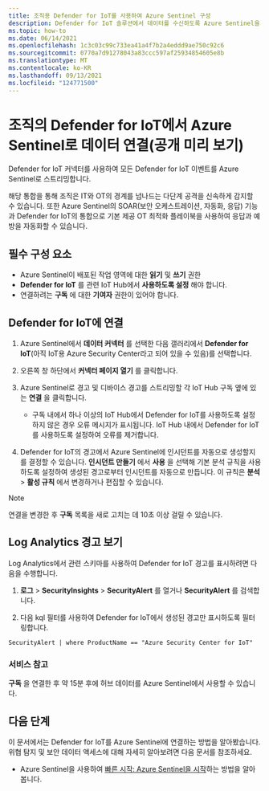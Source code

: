 ```yaml
---
title: 조직용 Defender for IoT를 사용하여 Azure Sentinel 구성
description: Defender for IoT 솔루션에서 데이터를 수신하도록 Azure Sentinel을 구성하는 방법을 설명합니다.
ms.topic: how-to
ms.date: 06/14/2021
ms.openlocfilehash: 1c3c03c99c733ea41a4f7b2a4eddd9ae750c92c6
ms.sourcegitcommit: 0770a7d91278043a83ccc597af25934854605e8b
ms.translationtype: MT
ms.contentlocale: ko-KR
ms.lasthandoff: 09/13/2021
ms.locfileid: "124771500"
---
```

# <a name="connect-your-data-from-defender-for-iot-for-organizations-to-azure-sentinel-public-preview"></a>조직의 Defender for IoT에서 Azure Sentinel로 데이터 연결(공개 미리 보기)

Defender for IoT 커넥터를 사용하여 모든 Defender for IoT 이벤트를 Azure Sentinel로 스트리밍합니다. 

해당 통합을 통해 조직은 IT와 OT의 경계를 넘나드는 다단계 공격을 신속하게 감지할 수 있습니다. 또한 Azure Sentinel의 SOAR(보안 오케스트레이션, 자동화, 응답) 기능과 Defender for IoT의 통합으로 기본 제공 OT 최적화 플레이북을 사용하여 응답과 예방을 자동화할 수 있습니다. 

## <a name="prerequisites"></a>필수 구성 요소

- Azure Sentinel이 배포된 작업 영역에 대한 **읽기** 및 **쓰기** 권한
- **Defender for IoT** 를 관련 IoT Hub에서 **사용하도록 설정** 해야 합니다.
- 연결하려는 **구독** 에 대한 **기여자** 권한이 있어야 합니다.

## <a name="connect-to-defender-for-iot"></a>Defender for IoT에 연결

1. Azure Sentinel에서 **데이터 커넥터** 를 선택한 다음 갤러리에서 **Defender for IoT**(아직 IoT용 Azure Security Center라고 되어 있을 수 있음)를 선택합니다.

1. 오른쪽 창 하단에서 **커넥터 페이지 열기** 를 클릭합니다.

1. Azure Sentinel로 경고 및 디바이스 경고를 스트리밍할 각 IoT Hub 구독 옆에 있는 **연결** 을 클릭합니다.
    - 구독 내에서 하나 이상의 IoT Hub에서 Defender for IoT를 사용하도록 설정하지 않은 경우 오류 메시지가 표시됩니다. IoT Hub 내에서 Defender for IoT를 사용하도록 설정하여 오류를 제거합니다.

1. Defender for IoT의 경고에서 Azure Sentinel에 인시던트를 자동으로 생성할지를 결정할 수 있습니다. **인시던트 만들기** 에서 **사용** 을 선택해 기본 분석 규칙을 사용하도록 설정하여 생성된 경고로부터 인시던트를 자동으로 만듭니다. 이 규칙은 **분석** > **활성 규칙** 에서 변경하거나 편집할 수 있습니다.

> [!NOTE]
> 연결을 변경한 후 **구독** 목록을 새로 고치는 데 10초 이상 걸릴 수 있습니다. 

## <a name="log-analytics-alert-view"></a>Log Analytics 경고 보기

Log Analytics에서 관련 스키마를 사용하여 Defender for IoT 경고를 표시하려면 다음을 수행합니다.

1. **로그** > **SecurityInsights** > **SecurityAlert** 를 열거나 **SecurityAlert** 를 검색합니다.

1. 다음 kql 필터를 사용하여 Defender for IoT에서 생성된 경고만 표시하도록 필터링합니다.

```kusto
SecurityAlert | where ProductName == "Azure Security Center for IoT"
```

### <a name="service-notes"></a>서비스 참고

**구독** 을 연결한 후 약 15분 후에 허브 데이터를 Azure Sentinel에서 사용할 수 있습니다.

## <a name="next-steps"></a>다음 단계

이 문서에서는 Defender for IoT를 Azure Sentinel에 연결하는 방법을 알아봤습니다. 위협 탐지 및 보안 데이터 액세스에 대해 자세히 알아보려면 다음 문서를 참조하세요.

- Azure Sentinel을 사용하여 [빠른 시작: Azure Sentinel을 시작](../../sentinel/get-visibility.md)하는 방법을 알아봅니다.